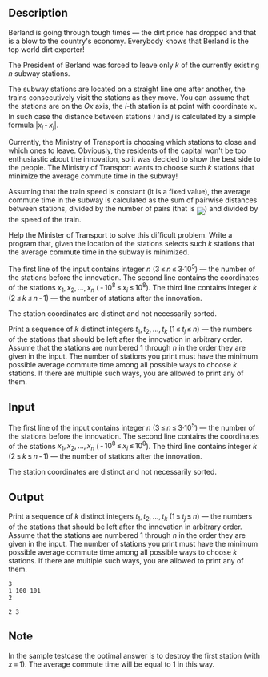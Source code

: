 ## Description

<div><p>Berland is going through tough times — the dirt price has dropped and that is a blow to the country's economy. Everybody knows that Berland is the top world dirt exporter!</p><p>The President of Berland was forced to leave only <span class="tex-span"><i>k</i></span> of the currently existing <span class="tex-span"><i>n</i></span> subway stations.</p><p>The subway stations are located on a straight line one after another, the trains consecutively visit the stations as they move. You can assume that the stations are on the <span class="tex-span"><i>Ox</i></span> axis, the <span class="tex-span"><i>i</i></span>-th station is at point with coordinate <span class="tex-span"><i>x</i><sub class="lower-index"><i>i</i></sub></span>. In such case the distance between stations <span class="tex-span"><i>i</i></span> and <span class="tex-span"><i>j</i></span> is calculated by a simple formula <span class="tex-span">|<i>x</i><sub class="lower-index"><i>i</i></sub> - <i>x</i><sub class="lower-index"><i>j</i></sub>|</span>.</p><p>Currently, the Ministry of Transport is choosing which stations to close and which ones to leave. Obviously, the residents of the capital won't be too enthusiastic about the innovation, so it was decided to show the best side to the people. The Ministry of Transport wants to choose such <span class="tex-span"><i>k</i></span> stations that minimize the average commute time in the subway!</p><p>Assuming that the train speed is constant (it is a fixed value), the average commute time in the subway is calculated as the sum of pairwise distances between stations, divided by the number of pairs (that is <img align="middle" class="tex-formula" src="file://E3YF5hTP.png" style="max-width: 100.0%;max-height: 100.0%;">) and divided by the speed of the train.</p><p>Help the Minister of Transport to solve this difficult problem. Write a program that, given the location of the stations selects such <span class="tex-span"><i>k</i></span> stations that the average commute time in the subway is minimized.</p></div><div class="input-specification"><p>The first line of the input contains integer <span class="tex-span"><i>n</i></span> (<span class="tex-span">3 ≤ <i>n</i> ≤ 3·10<sup class="upper-index">5</sup></span>) — the number of the stations before the innovation. The second line contains the coordinates of the stations <span class="tex-span"><i>x</i><sub class="lower-index">1</sub>, <i>x</i><sub class="lower-index">2</sub>, ..., <i>x</i><sub class="lower-index"><i>n</i></sub></span> (<span class="tex-span"> - 10<sup class="upper-index">8</sup> ≤ <i>x</i><sub class="lower-index"><i>i</i></sub> ≤ 10<sup class="upper-index">8</sup></span>). The third line contains integer <span class="tex-span"><i>k</i></span> (<span class="tex-span">2 ≤ <i>k</i> ≤ <i>n</i> - 1</span>) — the number of stations after the innovation.</p><p>The station coordinates are distinct and not necessarily sorted.</p></div><div class="output-specification"><p>Print a sequence of <span class="tex-span"><i>k</i></span> distinct integers <span class="tex-span"><i>t</i><sub class="lower-index">1</sub>, <i>t</i><sub class="lower-index">2</sub>, ..., <i>t</i><sub class="lower-index"><i>k</i></sub></span> (<span class="tex-span">1 ≤ <i>t</i><sub class="lower-index"><i>j</i></sub> ≤ <i>n</i></span>) — the numbers of the stations that should be left after the innovation in arbitrary order. Assume that the stations are numbered 1 through <span class="tex-span"><i>n</i></span> in the order they are given in the input. The number of stations you print must have the minimum possible average commute time among all possible ways to choose <span class="tex-span"><i>k</i></span> stations. If there are multiple such ways, you are allowed to print any of them.</p></div>

## Input

<p>The first line of the input contains integer <span class="tex-span"><i>n</i></span> (<span class="tex-span">3 ≤ <i>n</i> ≤ 3·10<sup class="upper-index">5</sup></span>) — the number of the stations before the innovation. The second line contains the coordinates of the stations <span class="tex-span"><i>x</i><sub class="lower-index">1</sub>, <i>x</i><sub class="lower-index">2</sub>, ..., <i>x</i><sub class="lower-index"><i>n</i></sub></span> (<span class="tex-span"> - 10<sup class="upper-index">8</sup> ≤ <i>x</i><sub class="lower-index"><i>i</i></sub> ≤ 10<sup class="upper-index">8</sup></span>). The third line contains integer <span class="tex-span"><i>k</i></span> (<span class="tex-span">2 ≤ <i>k</i> ≤ <i>n</i> - 1</span>) — the number of stations after the innovation.</p><p>The station coordinates are distinct and not necessarily sorted.</p>

## Output

<p>Print a sequence of <span class="tex-span"><i>k</i></span> distinct integers <span class="tex-span"><i>t</i><sub class="lower-index">1</sub>, <i>t</i><sub class="lower-index">2</sub>, ..., <i>t</i><sub class="lower-index"><i>k</i></sub></span> (<span class="tex-span">1 ≤ <i>t</i><sub class="lower-index"><i>j</i></sub> ≤ <i>n</i></span>) — the numbers of the stations that should be left after the innovation in arbitrary order. Assume that the stations are numbered 1 through <span class="tex-span"><i>n</i></span> in the order they are given in the input. The number of stations you print must have the minimum possible average commute time among all possible ways to choose <span class="tex-span"><i>k</i></span> stations. If there are multiple such ways, you are allowed to print any of them.</p>





```input1
3
1 100 101
2

```




```output1
2 3
```



## Note

<p>In the sample testcase the optimal answer is to destroy the first station (with <span class="tex-span"><i>x</i> = 1</span>). The average commute time will be equal to 1 in this way.</p>
